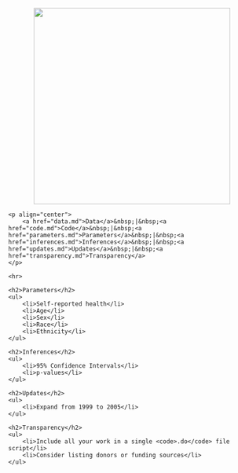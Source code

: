 <!DOCTYPE html>
<html>
<head>
    <title>Stata II Project</title>
</head>
<body>
    <p align="center">
        <img src="https://jhustata.github.io/intermediate/_images/bd7156ffdc732b3095dad1da740b099ae999597c4cb8154a81a988a589e43517.png" width="400"/>
    </p>

    <p align="center">
        <a href="data.md">Data</a>&nbsp;|&nbsp;<a href="code.md">Code</a>&nbsp;|&nbsp;<a href="parameters.md">Parameters</a>&nbsp;|&nbsp;<a href="inferences.md">Inferences</a>&nbsp;|&nbsp;<a href="updates.md">Updates</a>&nbsp;|&nbsp;<a href="transparency.md">Transparency</a>
    </p>

    <hr>

    <h2>Parameters</h2>
    <ul>
        <li>Self-reported health</li>
        <li>Age</li>
        <li>Sex</li>
        <li>Race</li>
        <li>Ethnicity</li>
    </ul>

    <h2>Inferences</h2>
    <ul>
        <li>95% Confidence Intervals</li>
        <li>p-values</li>
    </ul>

    <h2>Updates</h2>
    <ul>
        <li>Expand from 1999 to 2005</li>
    </ul>

    <h2>Transparency</h2>
    <ul>
        <li>Include all your work in a single <code>.do</code> file script</li>
        <li>Consider listing donors or funding sources</li>
    </ul>
</body>
</html>
